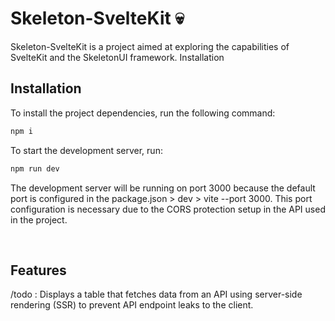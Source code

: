 # Skeleton-SvelteKit 💀

Skeleton-SvelteKit is a project aimed at exploring the capabilities of SvelteKit and the SkeletonUI framework.
Installation

## Installation

To install the project dependencies, run the following command:

```bash
npm i
```

To start the development server, run:

```bash
npm run dev
```

The development server will be running on port 3000 because the default port is configured in the package.json > dev > vite --port 3000. This port configuration is necessary due to the CORS protection setup in the API used in the project.

<br>

## Features

/todo : Displays a table that fetches data from an API using server-side rendering (SSR) to prevent API endpoint leaks to the client.
